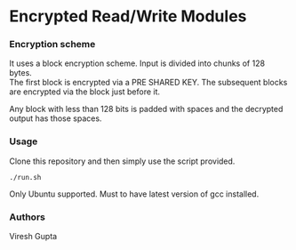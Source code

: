 # Encrypted Read/Write Modules  

### Encryption scheme  
It uses a block encryption scheme. Input is divided into chunks of 
128 bytes.  
The first block is encrypted via a PRE SHARED KEY. The subsequent blocks
are encrypted via the block just before it.

Any block with less than 128 bits is padded with spaces and the 
decrypted output has those spaces.

### Usage
Clone this repository and then simply use the script provided.  
```
./run.sh
```
Only Ubuntu supported. Must to have latest version of gcc installed.

### Authors  
Viresh Gupta
